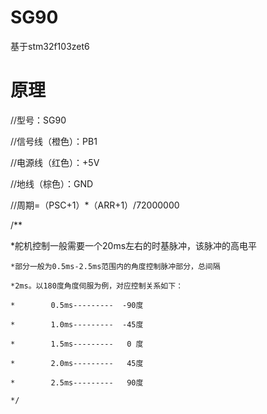 # SG90
基于stm32f103zet6
# 原理

//型号：SG90

//信号线（橙色）：PB1

//电源线（红色）：+5V

//地线（棕色）：GND

//周期=（PSC+1）*（ARR+1）/72000000




/**

  *舵机控制一般需要一个20ms左右的时基脉冲，该脉冲的高电平
  
	*部分一般为0.5ms-2.5ms范围内的角度控制脉冲部分，总间隔
	
	*2ms。以180度角度伺服为例，对应控制关系如下：
	
	*        0.5ms---------  -90度
	
	*        1.0ms---------  -45度
	
	*        1.5ms---------   0 度
	
	*        2.0ms---------   45度
	
	*        2.5ms---------   90度
	
	*/
	
